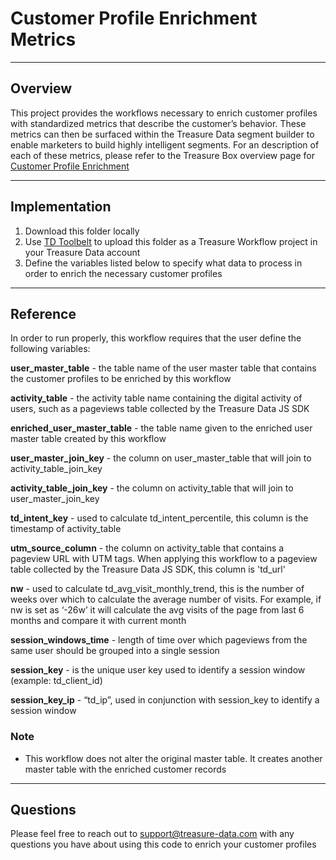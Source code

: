 # Customer Profile Enrichment Metrics

----
## Overview

This project provides the workflows necessary to enrich customer profiles with standardized metrics that describe the customer’s behavior. These metrics can then be surfaced within the Treasure Data segment builder to enable marketers to build highly intelligent segments. For an description of each of these metrics, please refer to the Treasure Box overview page for  [Customer Profile Enrichment](https://boxes.treasuredata.com/hc/en-us/articles/360033141254-Customer-Profile-Enrichment)





----
## Implementation
1. Download this folder locally
2. Use [TD Toolbelt](https://support.treasuredata.com/hc/en-us/articles/360001262207-Treasure-Workflow-Quick-Start-using-TD-Toolbelt-in-a-CLI) to upload this folder as a Treasure Workflow project in your Treasure Data account
3. Define the variables listed below to specify what data to process in order to enrich the necessary customer profiles

----
## Reference

In order to run properly, this workflow requires that the user define the following variables:

**user\_master\_table** - the table name of the user master table that contains the customer profiles to be enriched by this workflow

**activity\_table** - the activity table name containing the digital activity of users, such as a pageviews table collected by the Treasure Data JS SDK

**enriched\_user\_master\_table** - the table name given to the enriched user master table created by this workflow

**user\_master\_join\_key** - the column on user\_master\_table that will join to activity\_table\_join\_key

**activity\_table\_join\_key** - the column on activity\_table that will join to user\_master\_join\_key

**td\_intent\_key** - used to calculate td\_intent\_percentile, this column is the timestamp of activity\_table

**utm\_source\_column** - the column on activity\_table that contains a pageview URL with UTM tags. When applying this workflow to a pageview table collected by the Treasure Data JS SDK, this column is 'td\_url'

**nw** - used to calculate td\_avg\_visit\_monthly\_trend, this is the number of weeks over which to calculate the average number of visits. For example, if nw is set as ‘-26w’ it will calculate the avg visits of the page from last 6 months and compare it with current month

**session\_windows\_time** - length of time over which pageviews from the same user should be grouped into a single session

**session\_key** - is the unique user key used to identify a session window (example: td\_client\_id)

**session\_key\_ip** - “td\_ip”, used in conjunction with session\_key to identify a session window


### Note
* This workflow does not alter the original master table. It creates another master table with the enriched customer records

----
## Questions

Please feel free to reach out to support@treasure-data.com with any questions you have about using this code to enrich your customer profiles

